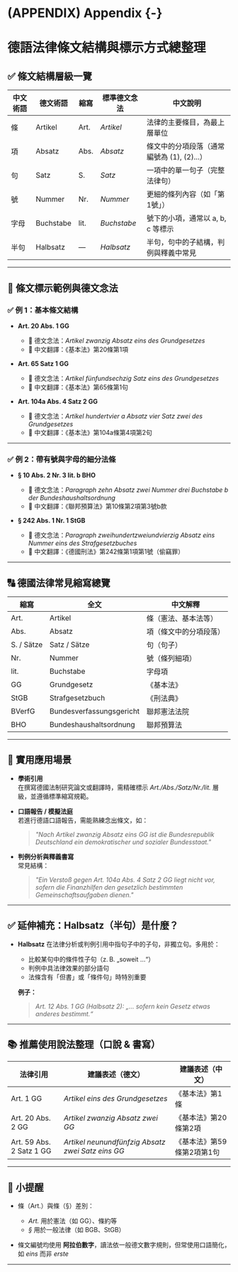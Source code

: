 <!-- ---
title: "德語法律條文結構與標示方式總整理"
author: "王逸帆"
date: "2024-03-22"
version: "1.0"
description: "本文件系統整理德語法律中條文層級的標示、德文專業表達方式及標準念法，對應條（Artikel）、項（Absatz）、句（Satz）、號（Nummer）與字母（Buchstabe）等術語，並提供實例與標準語音閱讀格式。"
--- -->

# (APPENDIX) Appendix {-} 

# **德語法律條文結構與標示方式總整理**


## ✅ 條文結構層級一覽

| 中文術語 | 德文術語 | 縮寫 | 標準德文念法 | 中文說明 |
|-----------|------------|--------|-------------------------------|----------------|
| 條        | Artikel    | Art.   | *Artikel*                     | 法律的主要條目，為最上層單位 |
| 項        | Absatz     | Abs.   | *Absatz*                      | 條文中的分項段落（通常編號為 (1), (2)...） |
| 句        | Satz       | S.     | *Satz*                        | 一項中的單一句子（完整法律句） |
| 號        | Nummer     | Nr.    | *Nummer*                      | 更細的條列內容（如「第1號」） |
| 字母      | Buchstabe  | lit.   | *Buchstabe*                   | 號下的小項，通常以 a, b, c 等標示 |
| 半句      | Halbsatz   | —      | *Halbsatz*                    | 半句，句中的子結構，判例與釋義中常見 |

***

## 📌 條文標示範例與德文念法

### ✅ 例 1：基本條文結構

- **Art. 20 Abs. 1 GG**
  - 🔹 德文念法：*Artikel zwanzig Absatz eins des Grundgesetzes*
  - 🔹 中文翻譯：《基本法》第20條第1項

- **Art. 65 Satz 1 GG**
  - 🔹 德文念法：*Artikel fünfundsechzig Satz eins des Grundgesetzes*
  - 🔹 中文翻譯：《基本法》第65條第1句

- **Art. 104a Abs. 4 Satz 2 GG**
  - 🔹 德文念法：*Artikel hundertvier a Absatz vier Satz zwei des Grundgesetzes*
  - 🔹 中文翻譯：《基本法》第104a條第4項第2句

***

### ✅ 例 2：帶有號與字母的細分法條

- **§ 10 Abs. 2 Nr. 3 lit. b BHO**
  - 🔹 德文念法：*Paragraph zehn Absatz zwei Nummer drei Buchstabe b der Bundeshaushaltsordnung*
  - 🔹 中文翻譯：《聯邦預算法》第10條第2項第3號b款

- **§ 242 Abs. 1 Nr. 1 StGB**
  - 🔹 德文念法：*Paragraph zweihundertzweiundvierzig Absatz eins Nummer eins des Strafgesetzbuches*
  - 🔹 中文翻譯：《德國刑法》第242條第1項第1號（偷竊罪）

***

## 🔠 德國法律常見縮寫總覽

| 縮寫 | 全文 | 中文解釋 |
|------|------|----------|
| Art. | Artikel | 條（憲法、基本法等） |
| Abs. | Absatz  | 項（條文中的分項段落） |
| S. / Sätze | Satz / Sätze | 句（句子）|
| Nr. | Nummer  | 號（條列細項） |
| lit. | Buchstabe | 字母項 |
| GG | Grundgesetz | 《基本法》 |
| StGB | Strafgesetzbuch | 《刑法典》 |
| BVerfG | Bundesverfassungsgericht | 聯邦憲法法院 |
| BHO | Bundeshaushaltsordnung | 聯邦預算法 |

***

## 🎯 實用應用場景

- **學術引用**  
  在撰寫德國法制研究論文或翻譯時，需精確標示 *Art./Abs./Satz/Nr./lit.* 層級，並遵循標準縮寫規範。

- **口語報告 / 模擬法庭**  
  若進行德語口語報告，需能熟練念出條文，如：
  > *"Nach Artikel zwanzig Absatz eins GG ist die Bundesrepublik Deutschland ein demokratischer und sozialer Bundesstaat."*

- **判例分析與釋義書寫**  
  常見結構：  
  > *"Ein Verstoß gegen Art. 104a Abs. 4 Satz 2 GG liegt nicht vor, sofern die Finanzhilfen den gesetzlich bestimmten Gemeinschaftsaufgaben dienen."*

***

## ✅ 延伸補充：Halbsatz（半句）是什麼？

- **Halbsatz** 在法律分析或判例引用中指句子中的子句，非獨立句。多用於：

  - 比較某句中的條件性子句（z. B. „soweit …“）
  - 判例中具法律效果的部分語句
  - 法條含有「但書」或「條件句」時特別重要

  **例子：**
  > *Art. 12 Abs. 1 GG (Halbsatz 2): „… sofern kein Gesetz etwas anderes bestimmt.“*

***

## 📚 推薦使用說法整理（口說 & 書寫）

| 法律引用 | 建議表述（德文） | 建議表述（中文） |
|-----------|------------------|------------------|
| Art. 1 GG | *Artikel eins des Grundgesetzes* | 《基本法》第1條 |
| Art. 20 Abs. 2 GG | *Artikel zwanzig Absatz zwei GG* | 《基本法》第20條第2項 |
| Art. 59 Abs. 2 Satz 1 GG | *Artikel neunundfünfzig Absatz zwei Satz eins GG* | 《基本法》第59條第2項第1句 |

***

## 📎 小提醒

- 條（Art.）與條（§）差別：  
  - *Art.* 用於憲法（如 GG）、條約等
  - *§* 用於一般法律（如 BGB、StGB）

- 條文編號均使用 **阿拉伯數字**，讀法依一般德文數字規則，但常使用口語簡化，如 *eins* 而非 *erste*

***

